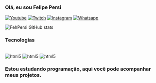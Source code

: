### Olá, eu sou Felipe Persi

[![Youtube](https://img.shields.io/badge/YouTube-FF0000?style=for-the-badge&logo=youtube&logoColor=white)](https://www.youtube.com/@F3hGamerBR)
[![Twitch](https://img.shields.io/badge/Twitch-9146FF?style=for-the-badge&logo=twitch&logoColor=white)](https://www.twitch.tv/f3hpersi)
[![Instagram](https://img.shields.io/badge/Instagram-E4405F?style=for-the-badge&logo=instagram&logoColor=white)](https://www.instagram.com/fehpersi/)
[![Whatsapp](https://img.shields.io/badge/WhatsApp-25D366?style=for-the-badge&logo=whatsapp&logoColor=white)](https://wa.me/qr/TXPP66QCPNHNA1)


![FehPersi GitHub stats](https://github-readme-stats.vercel.app/api?username=FehPersi&show_icons=true&theme=transparent)

### Tecnologias 

<div style="display: inline_block"><br/>
  <img align="center" alt="html5" src="https://img.shields.io/badge/HTML5-E34F26?style=for-the-badge&logo=html5&logoColor=white"/>
  <img align="center" alt="html5" src="https://img.shields.io/badge/Python-3776AB?style=for-the-badge&logo=python&logoColor=white"/>
  <img align="center" alt="html5" src="https://img.shields.io/badge/JavaScript-F7DF1E?style=for-the-badge&logo=javascript&logoColor=black"/>
  
  ### Estou estudando programação, aqui você pode acompanhar meus projetos.
